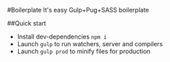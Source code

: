 #Boilerplate
It's easy Gulp+Pug+SASS boilerplate

##Quick start

* Install dev-dependencies `npm i`
* Launch `gulp` to run watchers, server and compilers
* Launch `gulp prod` to minify files for production

